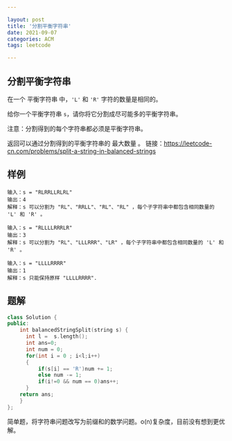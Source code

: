 ```yaml
---

layout: post
title: '分割平衡字符串'
date: 2021-09-07
categories: ACM
tags: leetcode

---
```


## 分割平衡字符串

在一个 平衡字符串 中，`'L'` 和 `'R'` 字符的数量是相同的。

给你一个平衡字符串 `s`，请你将它分割成尽可能多的平衡字符串。

注意：分割得到的每个字符串都必须是平衡字符串。

返回可以通过分割得到的平衡字符串的 最大数量 。
链接：https://leetcode-cn.com/problems/split-a-string-in-balanced-strings

## 样例

```
输入：s = "RLRRLLRLRL"
输出：4
解释：s 可以分割为 "RL"、"RRLL"、"RL"、"RL" ，每个子字符串中都包含相同数量的 'L' 和 'R' 。

输入：s = "RLLLLRRRLR"
输出：3
解释：s 可以分割为 "RL"、"LLLRRR"、"LR" ，每个子字符串中都包含相同数量的 'L' 和 'R' 。

输入：s = "LLLLRRRR"
输出：1
解释：s 只能保持原样 "LLLLRRRR".
```

## 题解

```c++
class Solution {
public:
    int balancedStringSplit(string s) {
      int l =  s.length();
      int ans=0;
      int num = 0;
      for(int i = 0 ; i<l;i++)
      {
          if(s[i] == 'R')num += 1;
          else num -= 1;
          if(i!=0 && num == 0)ans++;
      }
    return ans;
    }
};
```

简单题，将字符串问题改写为前缀和的数学问题。o(n)复杂度，目前没有想到更优解。